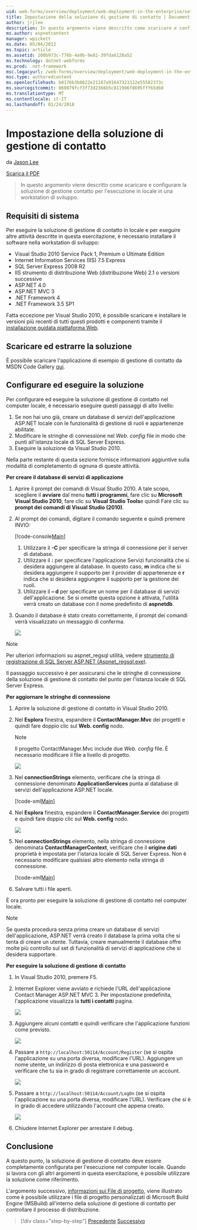 ```yaml
---
uid: web-forms/overview/deployment/web-deployment-in-the-enterprise/setting-up-the-contact-manager-solution
title: Impostazione della soluzione di gestione di contatto | Documenti Microsoft
author: jrjlee
description: In questo argomento viene descritto come scaricare e configurare la soluzione di gestione contatto per l'esecuzione in locale in una workstation di sviluppo.
ms.author: aspnetcontent
manager: wpickett
ms.date: 05/04/2012
ms.topic: article
ms.assetid: 200b973c-776b-4a9b-9e82-39fda6120a52
ms.technology: dotnet-webforms
ms.prod: .net-framework
msc.legacyurl: /web-forms/overview/deployment/web-deployment-in-the-enterprise/setting-up-the-contact-manager-solution
msc.type: authoredcontent
ms.openlocfilehash: b8176b3b8622e21187a91647323322e55582373c
ms.sourcegitcommit: 060879fcf3f73d2366b5c811986f8695fff65db8
ms.translationtype: MT
ms.contentlocale: it-IT
ms.lasthandoff: 01/24/2018
---
```

<a name="setting-up-the-contact-manager-solution"></a>Impostazione della soluzione di gestione di contatto
====================
da [Jason Lee](https://github.com/jrjlee)

[Scarica il PDF](https://msdnshared.blob.core.windows.net/media/MSDNBlogsFS/prod.evol.blogs.msdn.com/CommunityServer.Blogs.Components.WeblogFiles/00/00/00/63/56/8130.DeployingWebAppsInEnterpriseScenarios.pdf)

> In questo argomento viene descritto come scaricare e configurare la soluzione di gestione contatto per l'esecuzione in locale in una workstation di sviluppo.


## <a name="system-requirements"></a>Requisiti di sistema

Per eseguire la soluzione di gestione di contatto in locale e per eseguire altre attività descritte in questa esercitazione, è necessario installare il software nella workstation di sviluppo:

- Visual Studio 2010 Service Pack 1, Premium o Ultimate Edition
- Internet Information Services (IIS) 7.5 Express
- SQL Server Express 2008 R2
- IIS strumento di distribuzione Web (distribuzione Web) 2.1 o versioni successive
- ASP.NET 4.0
- ASP.NET MVC 3
- .NET Framework 4
- .NET Framework 3.5 SP1

Fatta eccezione per Visual Studio 2010, è possibile scaricare e installare le versioni più recenti di tutti questi prodotti e componenti tramite il [installazione guidata piattaforma Web](https://go.microsoft.com/?linkid=9805118).

## <a name="download-and-extract-the-solution"></a>Scaricare ed estrarre la soluzione

È possibile scaricare l'applicazione di esempio di gestione di contatto da MSDN Code Gallery [qui](https://code.msdn.microsoft.com/Deploying-Web-Applications-9d9093c0).

## <a name="configure-and-run-the-solution"></a>Configurare ed eseguire la soluzione

Per configurare ed eseguire la soluzione di gestione di contatto nel computer locale, è necessario eseguire questi passaggi di alto livello:

1. Se non hai uno già, creare un database di servizi dell'applicazione ASP.NET locale con le funzionalità di gestione di ruoli e appartenenze abilitate.
2. Modificare le stringhe di connessione nel *Web. config* file in modo che punti all'istanza locale di SQL Server Express.
3. Eseguire la soluzione da Visual Studio 2010.

Nella parte restante di questa sezione fornisce informazioni aggiuntive sulla modalità di completamento di ognuna di queste attività.

**Per creare il database di servizi di applicazione**

1. Aprire il prompt dei comandi di Visual Studio 2010. A tale scopo, scegliere il **avviare** dal menu **tutti i programmi**, fare clic su **Microsoft Visual Studio 2010**, fare clic su **Visual Studio Tools**e quindi Fare clic su **prompt dei comandi di Visual Studio (2010)**.
2. Al prompt dei comandi, digitare il comando seguente e quindi premere INVIO:

    [!code-console[Main](setting-up-the-contact-manager-solution/samples/sample1.cmd)]

    1. Utilizzare il **-C** per specificare la stringa di connessione per il server di database.
    2. Utilizzare il **:** per specificare l'applicazione Servizi funzionalità che si desidera aggiungere al database. In questo caso, **m** indica che si desidera aggiungere il supporto per il provider di appartenenze e **r** indica che si desidera aggiungere il supporto per la gestione dei ruoli.
    3. Utilizzare il **– d** per specificare un nome per il database di servizi dell'applicazione. Se si omette questa opzione è attivata, l'utilità verrà creato un database con il nome predefinito di **aspnetdb**.
3. Quando il database è stato creato correttamente, il prompt dei comandi verrà visualizzato un messaggio di conferma.

    ![](setting-up-the-contact-manager-solution/_static/image1.png)

> [!NOTE]
> Per ulteriori informazioni su aspnet\_regsql utilità, vedere [strumento di registrazione di SQL Server ASP.NET (Aspnet\_regsql.exe)](https://msdn.microsoft.com/library/ms229862(v=vs.100).aspx).


Il passaggio successivo è per assicurarsi che le stringhe di connessione della soluzione di gestione di contatto del punto per l'istanza locale di SQL Server Express.

**Per aggiornare le stringhe di connessione**

1. Aprire la soluzione di gestione di contatto in Visual Studio 2010.
2. Nel **Esplora** finestra, espandere il **ContactManager.Mvc** dei progetti e quindi fare doppio clic sul **Web. config** nodo.

    > [!NOTE]
    > Il progetto ContactManager.Mvc include due *Web. config* file. È necessario modificare il file a livello di progetto.

    ![](setting-up-the-contact-manager-solution/_static/image2.png)
3. Nel **connectionStrings** elemento, verificare che la stringa di connessione denominato **ApplicationServices** punta al database di servizi dell'applicazione ASP.NET locale.

    [!code-xml[Main](setting-up-the-contact-manager-solution/samples/sample2.xml)]
4. Nel **Esplora** finestra, espandere il **ContactManager.Service** dei progetti e quindi fare doppio clic sul **Web. config** nodo.

    ![](setting-up-the-contact-manager-solution/_static/image3.png)
5. Nel **connectionStrings** elemento, nella stringa di connessione denominata **ContactManagerContext**, verificare che il **origine dati** proprietà è impostata per l'istanza locale di SQL Server Express. Non è necessario modificare qualsiasi altro elemento nella stringa di connessione.

    [!code-xml[Main](setting-up-the-contact-manager-solution/samples/sample3.xml)]
6. Salvare tutti i file aperti.

È ora pronto per eseguire la soluzione di gestione di contatto nel computer locale.

> [!NOTE]
> Se questa procedura senza prima creare un database di servizi dell'applicazione, ASP.NET verrà creato il database la prima volta che si tenta di creare un utente. Tuttavia, creare manualmente il database offre molte più controllo sul set di funzionalità di servizi di applicazione che si desidera supportare.


**Per eseguire la soluzione di gestione di contatto**

1. In Visual Studio 2010, premere F5.
2. Internet Explorer viene avviato e richiede l'URL dell'applicazione Contact Manager ASP.NET MVC 3. Per impostazione predefinita, l'applicazione visualizza la **tutti i contatti** pagina.

    ![](setting-up-the-contact-manager-solution/_static/image4.png)
3. Aggiungere alcuni contatti e quindi verificare che l'applicazione funzioni come previsto.

    ![](setting-up-the-contact-manager-solution/_static/image5.png)
4. Passare a `http://localhost:50114/Account/Register` (se si ospita l'applicazione su una porta diversa, modificare l'URL). Aggiungere un nome utente, un indirizzo di posta elettronica e una password e verificare che tu sia in grado di registrare correttamente un account.

    ![](setting-up-the-contact-manager-solution/_static/image6.png)
5. Passare a `http://localhost:50114/Account/LogOn` (se si ospita l'applicazione su una porta diversa, modificare l'URL). Verificare che si è in grado di accedere utilizzando l'account che appena creato.

    ![](setting-up-the-contact-manager-solution/_static/image7.png)
6. Chiudere Internet Explorer per arrestare il debug.

## <a name="conclusion"></a>Conclusione

A questo punto, la soluzione di gestione di contatto deve essere completamente configurata per l'esecuzione nel computer locale. Quando si lavora con gli altri argomenti in questa esercitazione, è possibile utilizzare la soluzione come riferimento.

L'argomento successivo, [informazioni sui File di progetto](understanding-the-project-file.md), viene illustrato come è possibile utilizzare i file di progetto personalizzati di Microsoft Build Engine (MSBuild) all'interno della soluzione di gestione di contatto per controllare il processo di distribuzione.

>[!div class="step-by-step"]
[Precedente](the-contact-manager-solution.md)
[Successivo](understanding-the-project-file.md)
